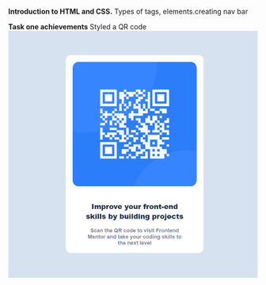 **Introduction to HTML and CSS.**
Types of tags, elements.creating nav bar

**Task one achievements**
Styled a QR code
![Styled QR code](https://github.com/Kib3Gabriel/HTML-CSS/blob/main/task1/task1.PNG?raw=true)

